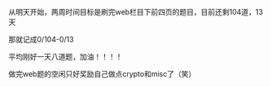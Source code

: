 从明天开始，两周时间目标是刷完web栏目下前四页的题目，目前还剩104道，13天

那就记成0/104-0/13

平均刚好一天八道题，加油！！！！

做完web题的空闲只好奖励自己做点crypto和misc了（笑）

